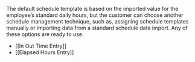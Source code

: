 The default schedule template is based on the imported value for the employee’s standard daily hours, but the customer can choose another schedule management technique, such as, assigning schedule templates manually or importing data from a standard schedule data import.  Any of these options are ready to use.
- [[In Out Time Entry]]
- [[Elapsed Hours Entry]]